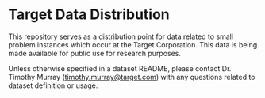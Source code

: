 # Target Data Distribution
This repository serves as a distribution point for data related to small problem instances which occur at the Target Corporation.
This data is being made available for public use for research purposes. 

Unless otherwise specified in a dataset README, 
please contact Dr. Timothy Murray (timothy.murray@target.com) with any questions related to dataset definition or usage.